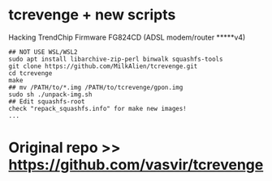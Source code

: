 # tcrevenge + new scripts
Hacking TrendChip Firmware FG824CD (ADSL modem/router *****v4)

```
## NOT USE WSL/WSL2
sudo apt install libarchive-zip-perl binwalk squashfs-tools
git clone https://github.com/MilkAlien/tcrevenge.git
cd tcrevenge
make
## mv /PATH/to/*.img /PATH/to/tcrevenge/gpon.img
sudo sh ./unpack-img.sh
## Edit squashfs-root
check "repack_squashfs.info" for make new images!
...
```

# Original repo >> https://github.com/vasvir/tcrevenge
